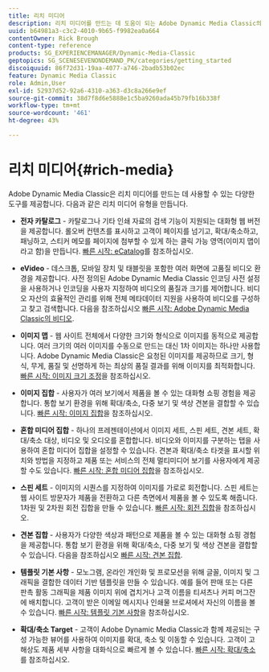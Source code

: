 ```yaml
---
title: 리치 미디어
description: 리치 미디어를 만드는 데 도움이 되는 Adobe Dynamic Media Classic의 다양한 도구에 대해 알아봅니다.
uuid: b64981a3-c3c2-4010-9b65-f9982ea0a664
contentOwner: Rick Brough
content-type: reference
products: SG_EXPERIENCEMANAGER/Dynamic-Media-Classic
geptopics: SG_SCENESEVENONDEMAND_PK/categories/getting_started
discoiquuid: 86f72d31-19aa-4077-a746-2badb53b02ec
feature: Dynamic Media Classic
role: Admin,User
exl-id: 52937d52-92a6-4310-a363-d3c8a266e9ef
source-git-commit: 38d7f8d6e5888e1c5ba9260ada45b79fb16b338f
workflow-type: tm+mt
source-wordcount: '461'
ht-degree: 43%

---
```


# 리치 미디어{#rich-media}

Adobe Dynamic Media Classic은 리치 미디어를 만드는 데 사용할 수 있는 다양한 도구를 제공합니다. 다음과 같은 리치 미디어 유형을 만듭니다.

* **전자 카탈로그** - 카탈로그나 기타 인쇄 자료의 검색 기능이 지원되는 대화형 웹 버전을 제공합니다. 롤오버 컨텐츠를 표시하고 고객이 페이지를 넘기고, 확대/축소하고, 패닝하고, 스티커 메모를 페이지에 첨부할 수 있게 하는 클릭 가능 영역(이미지 맵이라고 함)을 만듭니다.
[빠른 시작: eCatalog](/help/using/quick-start-ecatalog.md)를 참조하십시오.

* **eVideo** - 데스크톱, 모바일 장치 및 태블릿을 포함한 여러 화면에 고품질 비디오 환경을 제공합니다. 사전 정의된 Adobe Dynamic Media Classic 인코딩 사전 설정을 사용하거나 인코딩을 사용자 지정하여 비디오의 품질과 크기를 제어합니다. 비디오 자산의 효율적인 관리를 위해 전체 메타데이터 지원을 사용하여 비디오를 구성하고 찾고 검색합니다.
다음을 참조하십시오 [빠른 시작: Adobe Dynamic Media Classic의 비디오](/help/using/quick-start-video.md).

* **이미지 맵** - 웹 사이트 전체에서 다양한 크기와 형식으로 이미지를 동적으로 제공합니다. 여러 크기의 여러 이미지를 수동으로 만드는 대신 1차 이미지는 하나만 사용합니다. Adobe Dynamic Media Classic은 요청된 이미지를 제공하므로 크기, 형식, 무게, 품질 및 선명하게 하는 최상의 품질 결과를 위해 이미지를 최적화합니다.
[빠른 시작: 이미지 크기 조정](/help/using/quick-start-image-sizing.md)을 참조하십시오.

* **이미지 집합** - 사용자가 여러 보기에서 제품을 볼 수 있는 대화형 쇼핑 경험을 제공합니다. 통합 보기 환경을 위해 확대/축소, 다중 보기 및 색상 견본을 결합할 수 있습니다.
[빠른 시작: 이미지 집합](/help/using/quick-start-image-sets.md)을 참조하십시오.

* **혼합 미디어 집합** - 하나의 프레젠테이션에서 이미지 세트, 스핀 세트, 견본 세트, 확대/축소 대상, 비디오 및 오디오를 혼합합니다. 비디오와 이미지를 구분하는 탭을 사용하여 혼합 미디어 집합을 설정할 수 있습니다. 견본과 확대/축소 타겟을 표시할 위치와 방법을 지정하고 제품 또는 서비스의 전체 멀티미디어 보기를 사용자에게 제공할 수도 있습니다.
[빠른 시작: 혼합 미디어 집합](/help/using/quick-start-mixed-media-sets.md)을 참조하십시오.

* **스핀 세트** - 이미지의 시퀀스를 지정하여 이미지를 가로로 회전합니다. 스핀 세트는 웹 사이트 방문자가 제품을 전환하고 다른 측면에서 제품을 볼 수 있도록 해줍니다. 1차원 및 2차원 회전 집합을 만들 수 있습니다.
[빠른 시작: 회전 집합](/help/using/quick-start-spin-sets.md)을 참조하십시오.

* **견본 집합** - 사용자가 다양한 색상과 패턴으로 제품을 볼 수 있는 대화형 쇼핑 경험을 제공합니다. 통합 보기 환경을 위해 확대/축소, 다중 보기 및 색상 견본을 결합할 수 있습니다.
다음을 참조하십시오 [빠른 시작: 견본 집합](/help/using/quick-start-swatch-sets.md).

* **템플릿 기본 사항** - 모노그램, 온라인 개인화 및 프로모션을 위해 글꼴, 이미지 및 그래픽을 결합한 데이터 기반 템플릿을 만들 수 있습니다. 예를 들어 판매 또는 다른 판촉 활동 그래픽을 제품 이미지 위에 겹치거나 고객 이름을 티셔츠나 커피 머그잔에 배치합니다. 고객이 받은 이메일 메시지나 인쇄물 브로셔에서 자신의 이름을 볼 수 있습니다.
[빠른 시작: 템플릿 기본 사항](/help/using/quick-start-template-basics.md)을 참조하십시오.

* **확대/축소 Target** - 고객이 Adobe Dynamic Media Classic과 함께 제공되는 구성 가능한 뷰어를 사용하여 이미지를 확대, 축소 및 이동할 수 있습니다. 고객이 고해상도 제품 세부 사항을 대화식으로 빠르게 볼 수 있습니다.
[빠른 시작: 확대/축소](/help/using/quick-start-zoom.md)를 참조하십시오.
